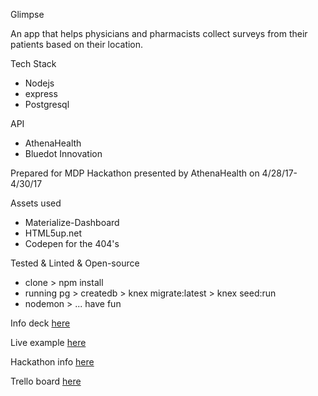 Glimpse

An app that helps physicians and pharmacists collect surveys from their patients based on their location.

Tech Stack
* Nodejs
* express
* Postgresql

API
* AthenaHealth
* Bluedot Innovation

Prepared for MDP Hackathon presented by AthenaHealth on 4/28/17-4/30/17

Assets used
* Materialize-Dashboard
* HTML5up.net
* Codepen for the 404's

Tested & Linted & Open-source
* clone > npm install
* running pg > createdb > knex migrate:latest > knex seed:run
* nodemon > ... have fun


Info deck [here](https://docs.google.com/presentation/d/1wbUCgw1QY0RG1H8jSBEXTdpa6RUtfLQKaKI_TIVh4Hk/edit?usp=sharing)

Live example [here](http://www.glimpse.live)

Hackathon info [here](http://athenahackathon.com)

Trello board [here](https://trello.com/b/mb2xfBCB/glimpseathena)
